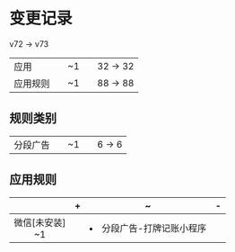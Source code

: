 # 变更记录

v72 -> v73

||||||
|-|:-:|:-:|:-:|:-:|
|应用||~1||32 -> 32|
|应用规则||~1||88 -> 88|

## 规则类别

||||||
|-|:-:|:-:|:-:|:-:|
|分段广告||~1||6 -> 6|

## 应用规则

||+|~|-|
|:-:|-|-|-|
|微信[未安装]<br>~1||<li>分段广告-打牌记账小程序||
